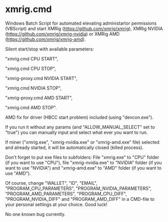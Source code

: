 # xmrig.cmd
Windows Batch Script for automated elevating administartor permissions (VBScript) and start XMRig (https://github.com/xmrig/xmrig), XMRig NVIDIA (https://github.com/xmrig/xmrig-nvidia) or XMRig AMD (https://github.com/xmrig/xmrig-amd).

Silent start/stop with available parameters:

  "xmrig.cmd CPU START",

  "xmrig.cmd CPU STOP",

  "xmrig-proxy.cmd NVIDIA START",

  "xmrig.cmd NVIDIA STOP",

  "xmrig-proxy.cmd AMD START",

  "xmrig.cmd AMD STOP".
    

AMD fix for driver (HBCC start problem) included (using "devcon.exe").


If you run it without any params (and "ALLOW_MANUAL_SELECT" set to "true") you can manually input and select what ever you want to run.


If miner ("xmrig.exe", "xmrig-nvidia.exe" or "xmrig-amd.exe" file) selected and already started, it will be automatically closed (killed process).


Don't forget to put exe files to subfolders:
File "xmrig.exe" to "CPU" folder (if you want to use "CPU"), file "xmrig-nvidia.exe" to "NVIDIA" folder (if you want to use "NVIDIA") and "xmrig-amd.exe" to "AMD" folder (if you want to use "AMD").


Of course, change "WALLET", "ID", "EMAIL", "PROGRAM_CPU_PARAMETERS", "PROGRAM_NVIDIA_PARAMETERS", "PROGRAM_AMD_PARAMETERS", "PROGRAM_CPU_DIFF", "PROGRAM_NVIDIA_DIFF" and "PROGRAM_AMD_DIFF" in a CMD-file to your personal settings at your choice. Good luck!


No one known bug currently.
